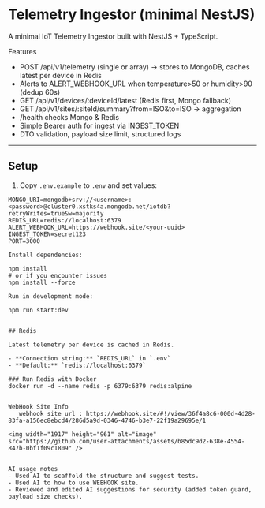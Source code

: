 # Telemetry Ingestor (minimal NestJS)

A minimal IoT Telemetry Ingestor built with NestJS + TypeScript.

Features
- POST /api/v1/telemetry (single or array) -> stores to MongoDB, caches latest per device in Redis
- Alerts to ALERT_WEBHOOK_URL when temperature>50 or humidity>90 (dedup 60s)
- GET /api/v1/devices/:deviceId/latest (Redis first, Mongo fallback)
- GET /api/v1/sites/:siteId/summary?from=ISO&to=ISO -> aggregation
- /health checks Mongo & Redis
- Simple Bearer auth for ingest via INGEST_TOKEN
- DTO validation, payload size limit, structured logs
  
---
## Setup

1. Copy `.env.example` to `.env` and set values:

```dotenv
MONGO_URI=mongodb+srv://<username>:<password>@cluster0.xstks4a.mongodb.net/iotdb?retryWrites=true&w=majority
REDIS_URL=redis://localhost:6379
ALERT_WEBHOOK_URL=https://webhook.site/<your-uuid>
INGEST_TOKEN=secret123
PORT=3000

Install dependencies:

npm install
# or if you encounter issues
npm install --force

Run in development mode:

npm run start:dev


## Redis

Latest telemetry per device is cached in Redis.

- **Connection string:** `REDIS_URL` in `.env`  
- **Default:** `redis://localhost:6379`  

### Run Redis with Docker
docker run -d --name redis -p 6379:6379 redis:alpine


WebHook Site Info
   webhook site url : https://webhook.site/#!/view/36f4a8c6-000d-4d28-83fa-a156ec8ebcd4/286d5a9d-0346-4746-b3e7-22f19a29695e/1

<img width="1917" height="961" alt="image" src="https://github.com/user-attachments/assets/b85dc9d2-638e-4554-847b-0bf1f09c1809" />


AI usage notes
- Used AI to scaffold the structure and suggest tests.
- Used AI to how to use WEBHOOK site.
- Reviewed and edited AI suggestions for security (added token guard, payload size checks).
